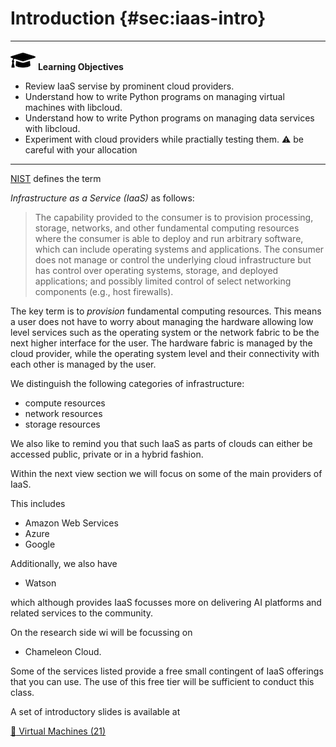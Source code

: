 # Introduction {#sec:iaas-intro}

---

![](images/learning.png) **Learning Objectives**

* Review IaaS servise by prominent cloud providers.
* Understand how to write Python programs on managing virtual machines with libcloud.
* Understand how to write Python programs on managing data services with libcloud.
* Experiment with cloud providers while practially testing them. :warning: be careful with your allocation

---

[NIST](https://nvlpubs.nist.gov/nistpubs/Legacy/SP/nistspecialpublication800-145.pdf) defines the term 

*Infrastructure as a Service (IaaS)* as follows:

> The capability provided to the consumer is to provision processing,
> storage, networks, and other fundamental computing resources where
> the consumer is able to deploy and run arbitrary software, which can
> include operating systems and applications. The consumer does not
> manage or control the underlying cloud infrastructure but has
> control over operating systems, storage, and deployed applications;
> and possibly limited control of select networking components (e.g.,
> host firewalls).

The key term is to *provision* fundamental computing resources. This
means a user does not have to worry about managing the hardware
allowing low level services such as the operating system or the
network fabric to be the next higher interface for the user. The
hardware fabric is managed by the cloud provider, while the operating
system level and their connectivity with each other is managed by the
user.

We distinguish the following categories of infrastructure:

* compute resources
* network resources
* storage resources

We also like to remind you that such IaaS as parts of clouds can
either be accessed public, private or in a hybrid fashion.

Within the next view section we will focus on some of the main
providers of IaaS.

This includes

* Amazon Web Services
* Azure
* Google

Additionally, we also have 

* Watson

which although provides IaaS focusses more on delivering AI platforms
and related services to the community.

On the research side wi will be focussing on

* Chameleon Cloud.

Some of the services listed provide a free small contingent of IaaS
offerings that you can use. The use of this free tier will be
sufficient to conduct this class.

A set of introductory slides is available at

[:scroll: Virtual Machines (21)](https://1drv.ms/p/s!AvpSEd2J24STjBbo4k35C5v-ra8g)
